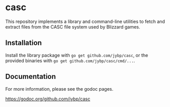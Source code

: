 # casc

This repository implements a library and command-line utilities to fetch and extract files from the CASC file system used by Blizzard games. 

## Installation

Install the library package with `go get github.com/jybp/casc`, or the provided binaries with `go get github.com/jybp/casc/cmd/...`.

## Documentation

For more information, please see the godoc pages.

https://godoc.org/github.com/jybp/casc